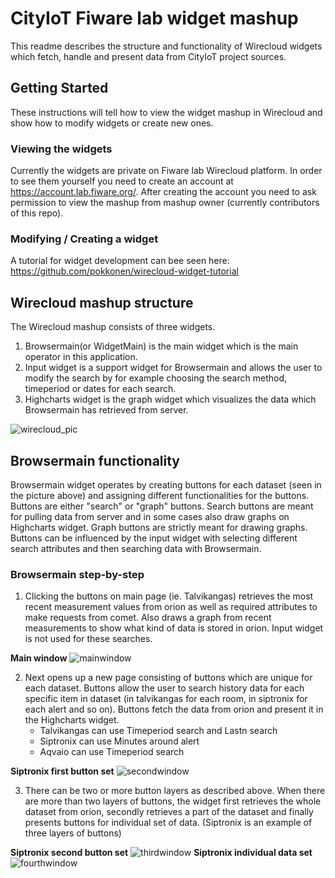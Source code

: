 # CityIoT Fiware lab widget mashup
This readme describes the structure and functionality of Wirecloud widgets which fetch, handle and present data from CityIoT project sources.

## Getting Started
These instructions will tell how to view the widget mashup in Wirecloud and show how to modify widgets or create new ones.

### Viewing the widgets
Currently the widgets are private on Fiware lab Wirecloud platform. In order to see them yourself you need to create an account at https://account.lab.fiware.org/.
After creating the account you need to ask permission to view the mashup from mashup owner (currently contributors of this repo).

### Modifying / Creating a widget
A tutorial for widget development can bee seen here: https://github.com/pokkonen/wirecloud-widget-tutorial

## Wirecloud mashup structure
The Wirecloud mashup consists of three widgets. 
1. Browsermain(or WidgetMain) is the main widget which is the main operator in this application.
2. Input widget is a support widget for Browsermain and allows the user to modify the search by for example choosing the search method, timeperiod or dates for each search. 
3. Highcharts widget is the graph widget which visualizes the data which Browsermain has retrieved from server.

![wirecloud_pic](https://user-images.githubusercontent.com/14833656/58404833-bac8f200-806e-11e9-969b-f425a01a10d7.PNG)

## Browsermain functionality
Browsermain widget operates by creating buttons for each dataset (seen in the picture above) and assigning different functionalities for the buttons. Buttons are either "search" or "graph" buttons. Search buttons are meant for pulling data from server and in some cases also draw graphs on Highcharts widget. Graph buttons are strictly meant for drawing graphs. Buttons can be influenced by the input widget with selecting different search attributes and then searching data with Browsermain.

### Browsermain step-by-step
1. Clicking the buttons on main page (ie. Talvikangas) retrieves the most recent measurement values from orion as well as required attributes to make requests from comet. Also draws a graph from recent measurements to show what kind of data is stored in orion. Input widget is not used for these searches.

**Main window**
![mainwindow](https://user-images.githubusercontent.com/14833656/58412616-801b8580-807f-11e9-8b29-97d9583f97d6.PNG)

2. Next opens up a new page consisting of buttons which are unique for each dataset. Buttons allow the user to search history data for each specific item in dataset (in talvikangas for each room, in siptronix for each alert and so on). Buttons fetch the data from orion and present it in the Highcharts widget.
    - Talvikangas can use Timeperiod search and Lastn search
    - Siptronix can use Minutes around alert
    - Aqvaio can use Timeperiod search
    
**Siptronix first button set**
![secondwindow](https://user-images.githubusercontent.com/14833656/58412624-83167600-807f-11e9-974b-19040f381856.PNG)

3. There can be two or more button layers as described above. When there are more than two layers of buttons, the widget first retrieves the whole dataset from orion, secondly retrieves a part of the dataset and finally presents buttons for individual set of data. (Siptronix is an example of three layers of buttons)

**Siptronix second button set**
![thirdwindow](https://user-images.githubusercontent.com/14833656/58412626-84e03980-807f-11e9-86b7-0a38e84fee7b.PNG)
**Siptronix individual data set**
![fourthwindow](https://user-images.githubusercontent.com/14833656/58412629-86116680-807f-11e9-9064-6d18cf3ebfd8.PNG)
